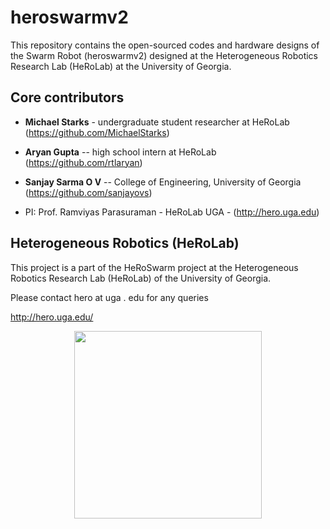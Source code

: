# heroswarmv2
This repository contains the open-sourced codes and hardware designs of the Swarm Robot (heroswarmv2) designed at the Heterogeneous Robotics Research Lab (HeRoLab) at the University of Georgia.


## Core contributors

* **Michael Starks** - undergraduate student researcher at HeRoLab (https://github.com/MichaelStarks)

* **Aryan Gupta** -- high school intern at HeRoLab (https://github.com/rtlaryan)

* **Sanjay Sarma O V** -- College of Engineering, University of Georgia (https://github.com/sanjayovs)

* PI: Prof. Ramviyas Parasuraman - HeRoLab UGA - (http://hero.uga.edu)


## Heterogeneous Robotics (HeRoLab)

This project is a part of the HeRoSwarm project at the Heterogeneous Robotics Research Lab (HeRoLab) of the University of Georgia.

Please contact hero at uga . edu for any queries

http://hero.uga.edu/

<p align="center">
<img src="http://hero.uga.edu/wp-content/uploads/2021/04/herolab_newlogo_whitebg.png" width="300">
</p>

